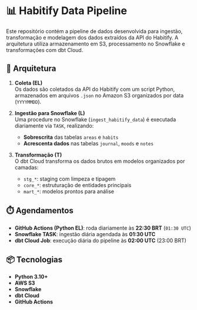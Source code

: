 # 📊 Habitify Data Pipeline

Este repositório contém a pipeline de dados desenvolvida para ingestão, transformação e modelagem dos dados extraídos da API do Habitify. A arquitetura utiliza armazenamento em S3, processamento no Snowflake e transformações com dbt Cloud.

## 🔧 Arquitetura

1. **Coleta (EL)**  
   Os dados são coletados da API do Habitify com um script Python, armazenados em arquivos `.json` no Amazon S3 organizados por data (`YYYYMMDD`).

2. **Ingestão para Snowflake (L)**  
   Uma procedure no Snowflake (`ingest_habitify_data`) é executada diariamente via `TASK`, realizando:
   - **Sobrescrita** das tabelas `areas` e `habits`
   - **Acrescenta dados** nas tabelas `journal`, `moods` e `notes`

3. **Transformação (T)**  
   O dbt Cloud transforma os dados brutos em modelos organizados por camadas:
   - `stg_*`: staging com limpeza e tipagem
   - `core_*`: estruturação de entidades principais
   - `mart_*`: modelos prontos para análise

## ⏱️ Agendamentos

- **GitHub Actions (Python EL)**: roda diariamente às **22:30 BRT** (`01:30 UTC`)
- **Snowflake TASK**: ingestão diária agendada às **01:30 UTC**
- **dbt Cloud Job**: execução diária do pipeline às **02:00 UTC** (23:00 BRT)

## 📦 Tecnologias

- **Python 3.10+**
- **AWS S3**
- **Snowflake**
- **dbt Cloud**
- **GitHub Actions**

